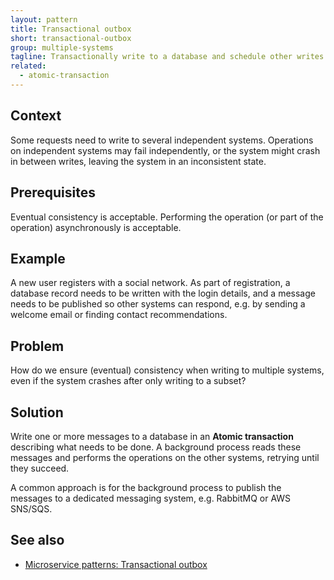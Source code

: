 ```yaml
---
layout: pattern
title: Transactional outbox
short: transactional-outbox
group: multiple-systems
tagline: Transactionally write to a database and schedule other writes for later
related:
  - atomic-transaction
---
```


## Context

Some requests need to write to several independent systems. Operations on independent systems may fail independently, or the system might crash in between writes, leaving the system in an inconsistent state.

## Prerequisites

Eventual consistency is acceptable. Performing the operation (or part of the operation) asynchronously is acceptable.

## Example

A new user registers with a social network. As part of registration, a database record needs to be written with the login details, and a message needs to be published so other systems can respond, e.g. by sending a welcome email or finding contact recommendations.

## Problem

How do we ensure (eventual) consistency when writing to multiple systems, even if the system crashes after only writing to a subset?

## Solution

Write one or more messages to a database in an **Atomic transaction** describing what needs to be done. A background process reads these messages and performs the operations on the other systems, retrying until they succeed.

A common approach is for the background process to publish the messages to a dedicated messaging system, e.g. RabbitMQ or AWS SNS/SQS.

## See also

- [Microservice patterns: Transactional outbox](https://microservices.io/patterns/data/transactional-outbox.html)
